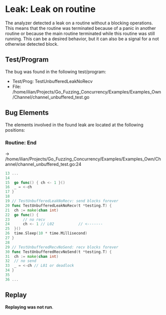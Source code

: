# Leak: Leak on routine

The analyzer detected a leak on a routine without a blocking operations.
This means that the routine was terminated because of a panic in another routine or because the main routine terminated while this routine was still running.
This can be a desired behavior, but it can also be a signal for a not otherwise detected block.

## Test/Program
The bug was found in the following test/program:

- Test/Prog: TestUnbufferedLeakNoRecv
- File: /home/ilian/Projects/Go_Fuzzing_Concurrency/Examples/Examples_Own/Channel/channel_unbuffered_test.go

## Bug Elements
The elements involved in the found leak are located at the following positions:

###  Routine: End
-> /home/ilian/Projects/Go_Fuzzing_Concurrency/Examples/Examples_Own/Channel/channel_unbuffered_test.go:24
```go
13 ...
14 
15 	go func() { ch <- 1 }()
16 	_ = <-ch
17 }
18 
19 // TestUnbufferedLeakNoRecv: send blocks forever
20 func TestUnbufferedLeakNoRecv(t *testing.T) {
21 	ch := make(chan int)
22 	go func() {
23 		// no recv
24 		ch <- 1 // L02           // <-------
25 	}()
26 	time.Sleep(10 * time.Millisecond)
27 }
28 
29 // TestUnbufferedRecvNoSend: recv blocks forever
30 func TestUnbufferedRecvNoSend(t *testing.T) {
31 	ch := make(chan int)
32 	// no send
33 	_ = <-ch // L01 or deadlock
34 }
35 
36 ...
```


## Replay
**Replaying was not run**.

